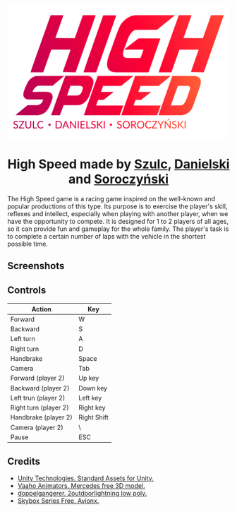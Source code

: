 <p align="center">
  <img alt="High Speed logo" height=300px src="https://raw.githubusercontent.com/DanielSzulc98/High-Speed/main/High%20Speed/Assets/Resources/Logo/Obszar%20roboczy%202logo.png" />
  <h1 align="center">High Speed made by <a href="https://github.com/DanielSzulc98">Szulc</a>, <a href="https://github.com/gabordanielski">Danielski</a> and <a href="https://github.com/lukaszpl">Soroczyński</a></h1>
</p>

The High Speed game is a racing game inspired on the well-known and popular productions of this type. Its purpose is to exercise the player's skill, reflexes and intellect, especially when playing with another player, when we have the opportunity to compete. It is designed for 1 to 2 players of all ages, so it can provide fun and gameplay for the whole family. The player's task is to complete a certain number of laps with the vehicle in the shortest possible time.

## Screenshots

## Controls

<table>
<thead>
  <tr>
    <th>Action</th>
    <th>Key</th>
  </tr>
</thead>
<tbody>
  <tr>
    <td>Forward</td>
    <td>W</td>
  </tr>
  <tr>
    <td>Backward</td>
    <td>S</td>
  </tr>
  <tr>
    <td>Left turn</td>
    <td>A</td>
  </tr>
  <tr>
    <td>Right turn</td>
    <td>D</td>
  </tr>
  <tr>
    <td>Handbrake</td>
    <td>Space</td>
  </tr>
  <tr>
    <td>Camera</td>
    <td>Tab</td>
  </tr>
  <tr>
    <td>Forward (player 2)</td>
    <td>Up key</td>
  </tr>
  <tr>
    <td>Backward (player 2)</td>
    <td>Down key</td>
  </tr>
  <tr>
    <td>Left trun (player 2)</td>
    <td>Left key</td>
  </tr>
  <tr>
    <td>Right turn (player 2)</td>
    <td>Right key</td>
  </tr>
  <tr>
    <td>Handbrake (player 2)</td>
    <td>Right Shift</td>
  </tr>
  <tr>
    <td>Camera (player 2)</td>
    <td>\</td>
  </tr>
  <tr>
    <td>Pause</td>
    <td>ESC</td>
  </tr>
</tbody>
</table>

## Credits
* [Unity Technologies. Standard Assets for Unity.](https://assetstore.unity.com/packages/essentials/asset-packs/standard-assets-for-unity-2018-4-32351/)
* [Vaaho Animators. Mercedes free 3D model.](https://www.cgtrader.com/free-3d-models/car/sport/mercedes-c6866aa2-8fcb-488d-9aaa-e1868911e065)
* [doppelgangerer. 2outdoorlightning low poly.](https://www.cgtrader.com/free-3d-models/architectural/lighting/2outdoorlightning-low-poly)
* [Skybox Series Free. Avionx.](https://assetstore.unity.com/packages/2d/textures-materials/sky/skybox-series-free-103633)
